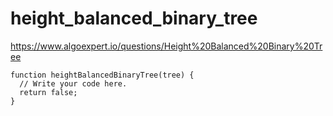 # height_balanced_binary_tree

https://www.algoexpert.io/questions/Height%20Balanced%20Binary%20Tree

```
function heightBalancedBinaryTree(tree) {
  // Write your code here.
  return false;
}
```
